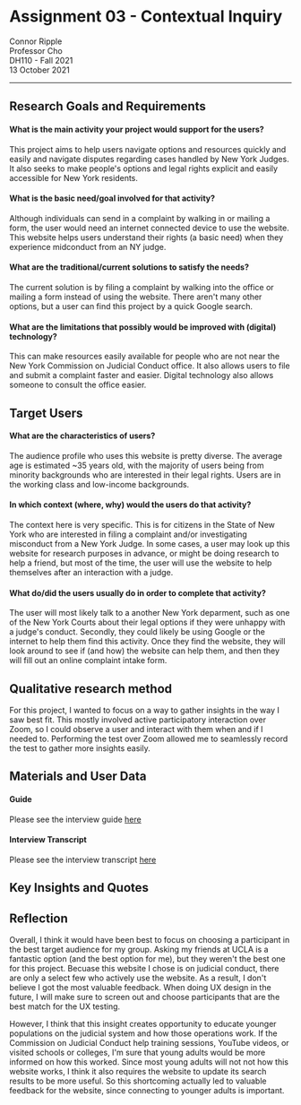 # Assignment 03 - Contextual Inquiry

Connor Ripple <br>
Professor Cho <br>
DH110 - Fall 2021 <br>
13 October 2021 <br>

---

## Research Goals and Requirements

#### What is the main activity your project would support for the users?

This project aims to help users navigate options and resources quickly and easily and navigate disputes regarding cases handled by New York Judges. It also seeks to make people's options and legal rights explicit and easily accessible for New York residents. 

#### What is the basic need/goal involved for that activity?

Although individuals can send in a complaint by walking in or mailing a form, the user would need an internet connected device to use the website. This website helps users understand their rights (a basic need) when they experience midconduct from an NY judge. 

#### What are the traditional/current solutions to satisfy the needs?

The current solution is by filing a complaint by walking into the office or mailing a form instead of using the website. There aren't many other options, but a user can find this project by a quick Google search. 

#### What are the limitations that possibly would be improved with (digital) technology?

This can make resources easily available for people who are not near the New York Commission on Judicial Conduct office. It also allows users to file and submit a complaint faster and easier. Digital technology also allows someone to consult the office easier. 

## Target Users

#### What are the characteristics of users?

The audience profile who uses this website is pretty diverse. The average age is estimated ~35 years old, with the majority of users being from minority backgrounds who are interested in their legal rights. Users are in the working class and low-income backgrounds. 

#### In which context (where, why) would the users do that activity?

The context here is very specific. This is for citizens in the State of New York who are interested in filing a complaint and/or investigating misconduct from a New York Judge. In some cases, a user may look up this website for research purposes in advance, or might be doing research to help a friend, but most of the time, the user will use the website to help themselves after an interaction with a judge. 

#### What do/did the users usually do in order to complete that activity? 

The user will most likely talk to a another New York deparment, such as one of the New York Courts about their legal options if they were unhappy with a judge's conduct. Secondly, they could likely be using Google or the internet to help them find this activity. Once they find the website, they will look around to see if (and how) the website can help them, and then they will fill out an online complaint intake form. 

## Qualitative research method

For this project, I wanted to focus on a way to gather insights in the way I saw best fit. This mostly involved active participatory interaction over Zoom, so I could observe a user and interact with them when and if I needed to. Performing the test over Zoom allowed me to seamlessly record the test to gather more insights easily. 

## Materials and User Data

#### Guide 

Please see the interview guide [here](https://docs.google.com/document/d/1lmQnBFiLwt9d_rfHNgKAkM60KwaX7C0JsfgmfSadDhg/edit?usp=sharing)

#### Interview Transcript

Please see the interview transcript [here]()

## Key Insights and Quotes


## Reflection

Overall, I think it would have been best to focus on choosing a participant in the best target audience for my group. Asking my friends at UCLA is a fantastic option (and the best option for me), but they weren't the best one for this project. Becuase this website I chose is on judicial conduct, there are only a select few who actively use the website. As a result, I don't believe I got the most valuable feedback. When doing UX design in the future, I will make sure to screen out and choose participants that are the best match for the UX testing. 

However, I think that this insight creates opportunity to educate younger populations on the judicial system and how those operations work. If the Commission on Judicial Conduct help training sessions, YouTube videos, or visited schools or colleges, I'm sure that young adults would be more informed on how this worked. Since most young adults will not not how this website works, I think it also requires the website to update its search results to be more useful. So this shortcoming actually led to valuable feedback for the website, since connecting to younger adults is important. 


